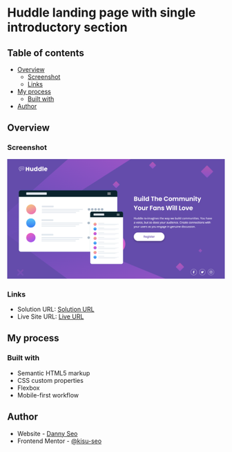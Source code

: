 # Huddle landing page with single introductory section

## Table of contents
 
 - [Overview](#overview)
   - [Screenshot](#screenshot)
   - [Links](#links)
 - [My process](#my-process)
   - [Built with](#built-with)
 - [Author](#author)
 
 ## Overview
 
 ### Screenshot
 
 ![Project Screenshot](./huddle_landing_page_with_a_single_introductory_section_screenshot.png)
 
 ### Links
 
 - Solution URL: [Solution URL](https://github.com/kisu-seo/huddle_landing_page_with_a_single_introductory_section)
 - Live Site URL: [Live URL](https://kisu-seo.github.io/huddle_landing_page_with_a_single_introductory_section/)
 
 ## My process
 
 ### Built with
 
 - Semantic HTML5 markup
 - CSS custom properties
 - Flexbox
 - Mobile-first workflow
 
 ## Author
 
 - Website - [Danny Seo](https://github.com/kisu-seo)
 - Frontend Mentor - [@kisu-seo](https://www.frontendmentor.io/profile/kisu-seo)